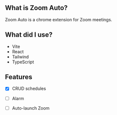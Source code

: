 ## What is Zoom Auto?

Zoom Auto is a chrome extension for Zoom meetings.

## What did I use?

- Vite
- React
- Tailwind
- TypeScript

## Features

- [X] CRUD schedules
- [ ] Alarm
- [ ] Auto-launch Zoom

